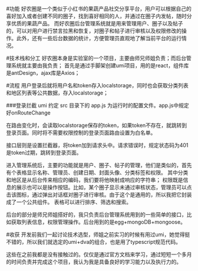#功能
好农圈是一个类似于小红书的果蔬产品社交分享平台，用户可以根据自己的喜好加入或者创建不同的圈子，找到喜好相同的人，并通过在圈子内发帖，随时分享优质的果蔬产品。
而好农圈后台管理系统就是用来管理用户、圈子以及帖子的，可以对用户进行禁言拉黑和恢复，对圈子和帖子进行审核以及权限修改的操作。此外，还有一些后台数据的统计，方便管理员直观地了解当前平台的运行情况。

#技术栈和分工
好农圈本身是实验室的一个项目，主要由师兄师姐负责；而后台管理系统就主要由我负责；
首先是通过手脚架创建umi项目，用的是react，组件库是antDesign，ajax库是Axios；

#流程
用户登录后就将用户名和token存入localstorage，同时也会获取分类列表和地区列表等公共数据，存入localstorage；

###登录拦截
umi 约定 src 目录下的 app.js 为运行时的配置文件。app.js中规定好onRouteChange

在路由变化时，会读取localstorage保存的token，如果token不存在，就跳转到登录页面。同时将不需要权限控制的登录页面路由设置为白名单。

接口层则是设置拦截器，将token加到请求头中。请求错误时，规定状态码为401是token过期，跳转到登录页面。

进入管理系统后，主要的功能就是用户、圈子、帖子的管理，他们是类似的，首先有个表格显示名称、管理员、创建日期、封面头像、分类标签和权限。
其中分类和地区是从后台传来相应的编码，我们要将他映射成响应的字符串；
权限既是信息的展示也可以是操作按钮。比如，某个圈子显示未通过审核状态，管理员可以点击该图标，通过弹出对话框对圈子进行审核。由于这个是通用的，所以我把它封装成了一个公共组件。
表格可以进行排序、筛选和搜索。

后台的部分是师兄师姐搭好的，我只负责后台管理系统用到的一些简单的接口，比如获取列表信息，权限管理操作。后台用到的是egg+mongoDB+mongoose。

#收获
开发前我们一起讨论技术选型，师姐之前实习的时候有用过umi，她觉得挺不错的，所以我们就选定的umi+dva的组合，也是用了typescript规范代码。

这些在之前我都是没有接触过的。仅仅是通过官方文档来学习，通过短短一个多月的时间负责并完成这个项目，我认为我是具备良好的学习能力以及执行力的。
